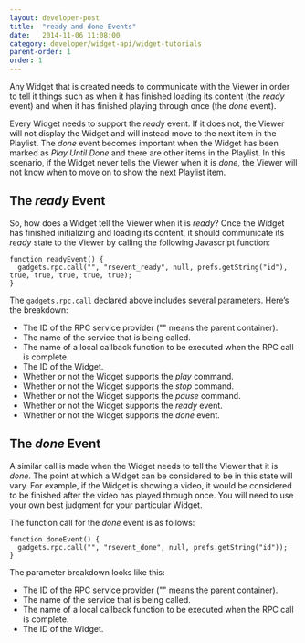 ```yaml
---
layout: developer-post
title:  "ready and done Events"
date:   2014-11-06 11:08:00
category: developer/widget-api/widget-tutorials
parent-order: 1
order: 1
---
```


Any Widget that is created needs to communicate with the Viewer in order to tell it things such as when it has finished loading its content (the *ready* event) and when it has finished playing through once (the *done* event).

Every Widget needs to support the *ready* event. If it does not, the Viewer will not display the Widget and will instead move to the next item in the Playlist. The *done* event becomes important when the Widget has been marked as *Play Until Done* and there are other items in the Playlist. In this scenario, if the Widget never tells the Viewer when it is *done*, the Viewer will not know when to move on to show the next Playlist item.

## The *ready* Event
So, how does a Widget tell the Viewer when it is *ready*? Once the Widget has finished initializing and loading its content, it should communicate its *ready* state to the Viewer by calling the following Javascript function:

```
function readyEvent() {
  gadgets.rpc.call("", "rsevent_ready", null, prefs.getString("id"), true, true, true, true, true);
}
```

The `gadgets.rpc.call` declared above includes several parameters. Here’s the breakdown:

- The ID of the RPC service provider ("" means the parent container).
- The name of the service that is being called.
- The name of a local callback function to be executed when the RPC call is complete.
- The ID of the Widget.
- Whether or not the Widget supports the *play* command.
- Whether or not the Widget supports the *stop* command.
- Whether or not the Widget supports the *pause* command.
- Whether or not the Widget supports the *ready* event.
- Whether or not the Widget supports the *done* event.

## The *done* Event
A similar call is made when the Widget needs to tell the Viewer that it is *done*. The point at which a Widget can be considered to be in this state will vary. For example, if the Widget is showing a video, it would be considered to be finished after the video has played through once. You will need to use your own best judgment for your particular Widget.

The function call for the *done* event is as follows:

```
function doneEvent() {
  gadgets.rpc.call("", "rsevent_done", null, prefs.getString("id"));
}
```

The parameter breakdown looks like this:

- The ID of the RPC service provider ("" means the parent container).
- The name of the service that is being called.
- The name of a local callback function to be executed when the RPC call is complete.
- The ID of the Widget.